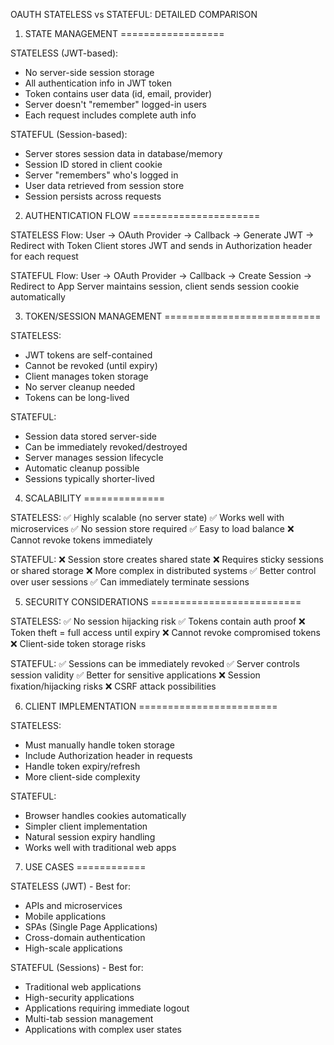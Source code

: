 OAUTH STATELESS vs STATEFUL: DETAILED COMPARISON

1. STATE MANAGEMENT
==================

STATELESS (JWT-based):
- No server-side session storage
- All authentication info in JWT token
- Token contains user data (id, email, provider)
- Server doesn't "remember" logged-in users
- Each request includes complete auth info

STATEFUL (Session-based):
- Server stores session data in database/memory
- Session ID stored in client cookie
- Server "remembers" who's logged in
- User data retrieved from session store
- Session persists across requests

2. AUTHENTICATION FLOW
======================

STATELESS Flow:
User -> OAuth Provider -> Callback -> Generate JWT -> Redirect with Token
Client stores JWT and sends in Authorization header for each request

STATEFUL Flow:
User -> OAuth Provider -> Callback -> Create Session -> Redirect to App
Server maintains session, client sends session cookie automatically

3. TOKEN/SESSION MANAGEMENT
===========================

STATELESS:
- JWT tokens are self-contained
- Cannot be revoked (until expiry)
- Client manages token storage
- No server cleanup needed
- Tokens can be long-lived

STATEFUL:
- Session data stored server-side
- Can be immediately revoked/destroyed
- Server manages session lifecycle
- Automatic cleanup possible
- Sessions typically shorter-lived

4. SCALABILITY
==============

STATELESS:
✅ Highly scalable (no server state)
✅ Works well with microservices
✅ No session store required
✅ Easy to load balance
❌ Cannot revoke tokens immediately

STATEFUL:
❌ Session store creates shared state
❌ Requires sticky sessions or shared storage
❌ More complex in distributed systems
✅ Better control over user sessions
✅ Can immediately terminate sessions

5. SECURITY CONSIDERATIONS
==========================

STATELESS:
✅ No session hijacking risk
✅ Tokens contain auth proof
❌ Token theft = full access until expiry
❌ Cannot revoke compromised tokens
❌ Client-side token storage risks

STATEFUL:
✅ Sessions can be immediately revoked
✅ Server controls session validity
✅ Better for sensitive applications
❌ Session fixation/hijacking risks
❌ CSRF attack possibilities

6. CLIENT IMPLEMENTATION
========================

STATELESS:
- Must manually handle token storage
- Include Authorization header in requests
- Handle token expiry/refresh
- More client-side complexity

STATEFUL:
- Browser handles cookies automatically
- Simpler client implementation
- Natural session expiry handling
- Works well with traditional web apps

7. USE CASES
============

STATELESS (JWT) - Best for:
- APIs and microservices
- Mobile applications
- SPAs (Single Page Applications)
- Cross-domain authentication
- High-scale applications

STATEFUL (Sessions) - Best for:
- Traditional web applications
- High-security applications
- Applications requiring immediate logout
- Multi-tab session management
- Applications with complex user states
